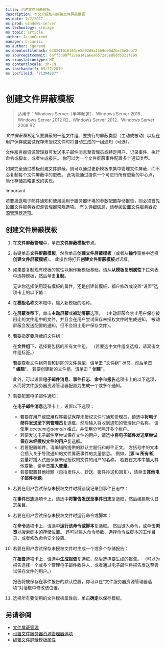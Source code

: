 ```yaml
---
title: 创建文件屏蔽模板
description: 本文介绍如何创建文件屏蔽模板
ms.date: 7/7/2017
ms.prod: windows-server
ms.technology: storage
ms.topic: article
author: JasonGerend
manager: brianlic
ms.author: jgerend
ms.openlocfilehash: 63824f016180ce5a92d9a16b9ee0d26a46e5db72
ms.sourcegitcommit: 6aff3d88ff22ea141a6ea6572a5ad8dd6321f199
ms.translationtype: MT
ms.contentlocale: zh-CN
ms.lasthandoff: 09/27/2019
ms.locfileid: "71394207"
---
```

# <a name="create-a-file-screen-template"></a>创建文件屏蔽模板

> 适用于：Windows Server（半年频道）、Windows Server 2016、Windows Server 2012 R2、Windows Server 2012、Windows Server 2008 R2

*文件屏蔽模板*定义要屏蔽的一组文件组、要执行的屏蔽类型（主动或被动）以及在用户保存或尝试保存未授权文件时将自动生成的一组通知（可选）。

文件服务器资源管理器可发送电子邮件消息至管理员或特定用户、记录事件、执行命令或脚本，或者生成报告。 你可以为一个文件屏蔽事件配置多个通知类型。

如果完全通过模板创建文件屏蔽，则可以通过更新模板来集中管理文件屏蔽，而不必复制每个文件屏蔽中的更改。 此功能通过提供一个可进行所有更新的中心点，简化存储策略更改的实现。

> [!Important]
> 若要发送电子邮件通知和使用适用于服务器环境的参数配置存储报告，则必须首先设置文件服务器资源管理器常规选项。 有关详细信息，请参阅[设置文件服务器资源管理器选项](setting-file-server-resource-manager-options.md)。

## <a name="to-create-a-file-screen-template"></a>创建文件屏蔽模板

1.  在**文件屏蔽管理**中，单击**文件屏蔽模板**节点。

2.  右键单击**文件屏蔽模板**，然后单击**创建文件屏蔽模板**（或者从**操作**窗格中选择**创建文件屏蔽模板**）。 此操作将打开**创建文件屏蔽模板**对话框。

3.  如果要复制现有模板的属性以用作新模板基础，请从**从模板复制属性**下拉列表中选择模板，然后单击**复制**。

    无论你选择使用现有模板的属性，还是创建新模板，都应修改或设置“设置”选项卡上的以下值：

4.  在**模板名称**文本框中，输入新模板的名称。

5.  在**屏蔽类型**下，单击**主动屏蔽**或**被动屏蔽**选项。 （主动屏蔽会禁止用户保存被阻止的文件组中的文件，并且会在用户尝试保存未授权文件时生成通知。 被动屏蔽会发送配置的通知，但不会阻止用户保存文件）。

6.  若要指定要屏蔽的文件组：

    在**文件组**下，选择要包括的所有文件组。 （若要选中文件组复选框，请双击文件组标签。）

    若要查看文件组包含和排除的文件类型，请单击 "文件组" 标签，然后单击 " **编辑**"。 若要创建新的文件组，请单击 " **创建**"。

    此外，可以设置**电子邮件消息**、**事件日志**、**命令**和**报告**选项卡上的以下选项，从而将文件服务器资源管理器配置为生成一个或多个通知。

7.  若要配置电子邮件通知：

    在**电子邮件消息**选项卡上，设置以下选项：

    -   若要在用户或应用程序尝试保存未授权文件时通知管理员，请选中**将电子邮件发送至下列管理员**复选框，然后输入将收到通知的管理帐户名称。 请使用 *account*@*domain* 格式，并使用分号隔开多个帐户。
    -   若要发送电子邮件至尝试保存文件的用户，请选中**将电子邮件发送至尝试保存未经授权文件的用户**复选框。
    -   若要配置邮件，请编辑所提供的默认主题行和邮件正文。 方括号中的文本会插入关于导致通知的文件屏蔽事件的变量信息。 例如，\[**源 Io 所有者**\] 变量将插入试图保存未经授权的文件的用户的名称。 若要在文本中插入其他变量，请单击**插入变量**。
    -   若要配置其他标题（包括发件人、抄送、密件抄送和回复），请单击**其他电子邮件标题**。

8.  若要在用户尝试保存未授权文件时将错误记录到事件日志中：

    在**事件日志**选项卡上，请选中**将警告发送至事件日志**复选框，然后编辑默认日志条目。

9.  若要在用户尝试保存未授权文件时运行命令或脚本：

    在**命令**选项卡上，请选中**运行该命令或脚本**复选框。 然后键入命令，或单击**浏览**以搜索脚本的存储位置。 还可以输入命令参数、选择命令或脚本的工作目录，或者修改命令安全设置。

10. 若要在用户尝试保存未授权文件时生成一个或多个存储报告：

    在**报告**选项卡上，请选中**生成报告**复选框，然后选择要生成的报告。 （可以为报告选择一个或多个管理电子邮件收件人，或者通过电子邮件将报告发送至尝试保存文件的用户。）

    报告将被保存在事件报告的默认位置，你可以在“文件服务器资源管理器选项”对话框中修改该位置。

11. 选择所有要使用的文件模板属性后，单击**确定**以保存模板。

## <a name="see-also"></a>另请参阅

-   [文件屏蔽管理](file-screening-management.md)
-   [设置文件服务器资源管理器选项](setting-file-server-resource-manager-options.md)
-   [编辑文件屏蔽模板属性](edit-file-screen-template-properties.md)

